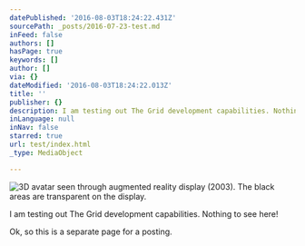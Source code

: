 ```yaml
---
datePublished: '2016-08-03T18:24:22.431Z'
sourcePath: _posts/2016-07-23-test.md
inFeed: false
authors: []
hasPage: true
keywords: []
author: []
via: {}
dateModified: '2016-08-03T18:24:22.013Z'
title: ''
publisher: {}
description: I am testing out The Grid development capabilities. Nothing to see here!
inLanguage: null
inNav: false
starred: true
url: test/index.html
_type: MediaObject

---
```

![3D avatar seen through augmented reality display (2003). The black areas are transparent on the display.](https://the-grid-user-content.s3-us-west-2.amazonaws.com/af854300-47ea-412c-a31d-df724e47da90.jpg)

I am testing out The Grid development capabilities. Nothing to see here!

Ok, so this is a separate page for a posting.